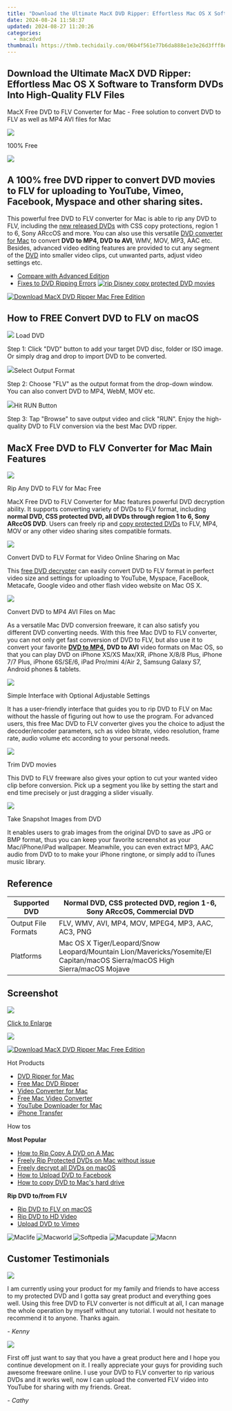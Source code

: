 ```yaml
---
title: "Download the Ultimate MacX DVD Ripper: Effortless Mac OS X Software to Transform DVDs Into High-Quality FLV Files"
date: 2024-08-24 11:58:37
updated: 2024-08-27 11:20:26
categories:
  - macxdvd
thumbnail: https://thmb.techidaily.com/06b4f561e77b6da888e1e3e26d3fff8eafe69267efcd4ca3c81ccca7b6840330.jpg
---
```


## Download the Ultimate MacX DVD Ripper: Effortless Mac OS X Software to Transform DVDs Into High-Quality FLV Files

MacX Free DVD to FLV Converter for Mac \- Free solution to convert DVD to FLV as well as MP4 AVI files for Mac

![](https://www.macxdvd.com/dvd-to-flv-converter-for-mac-free/../face/dvd-flv-converter-mac-pic.jpg) 

100% Free

![](https://www.macxdvd.com/dvd-to-flv-converter-for-mac-free/../image-jp/flag.png) 

## A 100% free DVD ripper to convert DVD movies to FLV for uploading to YouTube, Vimeo, Facebook, Myspace and other sharing sites. 

This powerful free DVD to FLV converter for Mac is able to rip any DVD to FLV, including the [new released DVDs](https://tools.techidaily.com/macxdvd/products/) with CSS copy protections, region 1 to 6, Sony ARccOS and more. You can also use this versatile [DVD converter for Mac](https://tools.techidaily.com/macxdvd/products/) to convert **DVD to MP4, DVD to AVI**, WMV, MOV, MP3, AAC etc. Besides, advanced video editing features are provided to cut any segment of the [DVD](https://tools.techidaily.com/macxdvd/products/) into smaller video clips, cut unwanted parts, adjust video settings etc.

* [Compare with Advanced Edition](https://tools.techidaily.com/macxdvd/products/)
* [Fixes to DVD Ripping Errors](https://tools.techidaily.com/macxdvd/products/)
[![rip Disney copy protected DVD movies](https://www.macxdvd.com/dvd-to-flv-converter-for-mac-free/../image/macxdvdpro-banner-mini.jpg)](https://tools.techidaily.com/macxdvd/products/) 

[![Download MacX DVD Ripper Mac Free Edition](https://www.macxdvd.com/dvd-to-flv-converter-for-mac-free/../image/bottom-download-big.jpg)](https://tools.techidaily.com/macxdvd/products/) 

## How to FREE Convert DVD to FLV on macOS

![](https://www.macxdvd.com/dvd-to-flv-converter-for-mac-free/../i-pic/1.png) Load DVD 

Step 1: Click "DVD" button to add your target DVD disc, folder or ISO image. Or simply drag and drop to import DVD to be converted. 

![](https://www.macxdvd.com/dvd-to-flv-converter-for-mac-free/../i-pic/2.png)Select Output Format 

Step 2: Choose "FLV" as the output format from the drop-down window. You can also convert DVD to MP4, WebM, MOV etc. 

![](https://www.macxdvd.com/dvd-to-flv-converter-for-mac-free/../i-pic/3.png)Hit RUN Button

Step 3: Tap "Browse" to save output video and click "RUN". Enjoy the high-quality DVD to FLV conversion via the best Mac DVD ripper. 

## MacX Free DVD to FLV Converter for Mac Main Features

![](https://www.macxdvd.com/dvd-to-flv-converter-for-mac-free/image/1.jpg) 

Rip Any DVD to FLV for Mac Free

MacX Free DVD to FLV Converter for Mac features powerful DVD decryption ability. It supports converting variety of DVDs to FLV format, including **normal DVD, CSS protected DVD, all DVDs through region 1 to 6, Sony ARccOS DVD**. Users can freely rip and [copy protected DVDs](https://tools.techidaily.com/macxdvd/products/) to FLV, MP4, MOV or any other video sharing sites compatible formats. 

![](https://www.macxdvd.com/dvd-to-flv-converter-for-mac-free/image/2.jpg) 

Convert DVD to FLV Format for Video Online Sharing on Mac

This [free DVD decrypter](https://tools.techidaily.com/macxdvd/products/) can easily convert DVD to FLV format in perfect video size and settings for uploading to YouTube, Myspace, FaceBook, Metacafe, Google video and other flash video website on Mac OS X.

![](https://www.macxdvd.com/dvd-to-flv-converter-for-mac-free/image/3.jpg) 

Convert DVD to MP4 AVI Files on Mac

As a versatile Mac DVD conversion freeware, it can also satisfy you different DVD converting needs. With this free Mac DVD to FLV converter, you can not only get fast conversion of DVD to FLV, but also use it to convert your favorite **[DVD to MP4](https://tools.techidaily.com/macxdvd/products/), DVD to AVI** video formats on Mac OS, so that you can play DVD on iPhone XS/XS Max/XR, iPhone X/8/8 Plus, iPhone 7/7 Plus, iPhone 6S/SE/6, iPad Pro/mini 4/Air 2, Samsung Galaxy S7, Android phones & tablets.

![](https://www.macxdvd.com/dvd-to-flv-converter-for-mac-free/image/4.jpg) 

Simple Interface with Optional Adjustable Settings

It has a user-friendly interface that guides you to rip DVD to FLV on Mac without the hassle of figuring out how to use the program. For advanced users, this free Mac DVD to FLV converter gives you the choice to adjust the decoder/encoder parameters, sch as video bitrate, video resolution, frame rate, audio volume etc according to your personal needs.

![](https://www.macxdvd.com/dvd-to-flv-converter-for-mac-free/image/5.jpg) 

Trim DVD movies

This DVD to FLV freeware also gives your option to cut your wanted video clip before conversion. Pick up a segment you like by setting the start and end time precisely or just dragging a slider visually.

![](https://www.macxdvd.com/dvd-to-flv-converter-for-mac-free/image/6.jpg) 

Take Snapshot Images from DVD

It enables users to grab images from the original DVD to save as JPG or BMP format, thus you can keep your favorite screenshot as your Mac/iPhone/iPad wallpaper. Meanwhile, you can even extract MP3, AAC audio from DVD to to make your iPhone ringtone, or simply add to iTunes music library. 

## Reference

| Supported DVD       | Normal DVD, CSS protected DVD, region 1-6, Sony ARccOS, Commercial DVD                                                      |
| ------------------- | --------------------------------------------------------------------------------------------------------------------------- |
| Output File Formats | FLV, WMV, AVI, MP4, MOV, MPEG4, MP3, AAC, AC3, PNG                                                                          |
| Platforms           | Mac OS X Tiger/Leopard/Snow Leopard/Mountain Lion/Mavericks/Yosemite/El Capitan/macOS Sierra/macOS High Sierra/macOS Mojave |

## Screenshot

![](https://www.macxdvd.com/dvd-to-flv-converter-for-mac-free/image/screenshot.jpg)

[Click to Enlarge](https://tools.techidaily.com/macxdvd/products/)

![](https://www.macxdvd.com/dvd-to-flv-converter-for-mac-free/image/screenshot_02.jpg) 

[![Download MacX DVD Ripper Mac Free Edition](https://www.macxdvd.com/dvd-to-flv-converter-for-mac-free/../image/bottom-download-big.jpg)](https://tools.techidaily.com/macxdvd/products/)

Hot Products

* [DVD Ripper for Mac](https://tools.techidaily.com/macxdvd/products/)
* [Free Mac DVD Ripper](https://tools.techidaily.com/macxdvd/products/)
* [Video Converter for Mac](https://tools.techidaily.com/macxdvd/products/)
* [Free Mac Video Converter](https://tools.techidaily.com/macxdvd/products/)
* [YouTube Downloader for Mac](https://tools.techidaily.com/macxdvd/products/)
* [iPhone Transfer](https://tools.techidaily.com/macxdvd/products/)

How tos 

**Most Popular**

* [How to Rip Copy A DVD on A Mac](https://tools.techidaily.com/macxdvd/products/)
* [Freely Rip Protected DVDs on Mac without issue](https://tools.techidaily.com/macxdvd/products/)
* [Freely decrypt all DVDs on macOS](https://tools.techidaily.com/macxdvd/products/)
* [How to Upload DVD to Facebook](https://tools.techidaily.com/macxdvd/products/)
* [How to copy DVD to Mac's hard drive](https://tools.techidaily.com/macxdvd/products/)

**Rip DVD to/from FLV**

* [Rip DVD to FLV on macOS](https://tools.techidaily.com/macxdvd/products/)
* [Rip DVD to HD Video](https://tools.techidaily.com/macxdvd/products/)
* [Upload DVD to Vimeo](https://tools.techidaily.com/macxdvd/products/)

![Maclife](https://www.macxdvd.com/dvd-to-flv-converter-for-mac-free/../i-pic/maclife.gif) ![Macworld](https://www.macxdvd.com/dvd-to-flv-converter-for-mac-free/../i-pic/macworld.gif) ![Softpedia](https://www.macxdvd.com/dvd-to-flv-converter-for-mac-free/../i-pic/softpedia.gif) ![Macupdate](https://www.macxdvd.com/dvd-to-flv-converter-for-mac-free/../i-pic/macupdate.gif) ![Macnn](https://www.macxdvd.com/dvd-to-flv-converter-for-mac-free/../i-pic/macnn.gif) 

## Customer Testimonials

![](https://www.macxdvd.com/dvd-to-flv-converter-for-mac-free/../image/customer-ico.jpg) 

I am currently using your product for my family and friends to have access to my protected DVD and I gotta say great product and everything goes well. Using this free DVD to FLV converter is not difficult at all, I can manage the whole operation by myself without any tutorial. I would not hesitate to recommend it to anyone. Thanks again.

_\- Kenny_ 

![](https://www.macxdvd.com/dvd-to-flv-converter-for-mac-free/../image/customer-ico.jpg) 

First off just want to say that you have a great product here and I hope you continue development on it. I really appreciate your guys for providing such awesome freeware online. I use your DVD to FLV converter to rip various DVDs and it works well, now I can upload the converted FLV video into YouTube for sharing with my friends. Great.

_\- Cathy_

<ins class="adsbygoogle"
     style="display:block"
     data-ad-format="autorelaxed"
     data-ad-client="ca-pub-7571918770474297"
     data-ad-slot="1223367746"></ins>



<ins class="adsbygoogle"
     style="display:block"
     data-ad-client="ca-pub-7571918770474297"
     data-ad-slot="8358498916"
     data-ad-format="auto"
     data-full-width-responsive="true"></ins>
